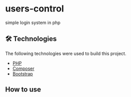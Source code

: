 <h1> users-control </h1>
<p> simple login system in php </p>

 <h2>🛠 Technologies</h2>

<p>The following technologies were used to build this project.</p>

<ul>
 <li><a href="https://www.php.net/">PHP</a></li>
 <li><a href="https://getcomposer.org/">Composer</a></li>
 <li><a href="https://getbootstrap.com/">Bootstrap</a></li>
 </ul>

<h2>How to use</h2>

